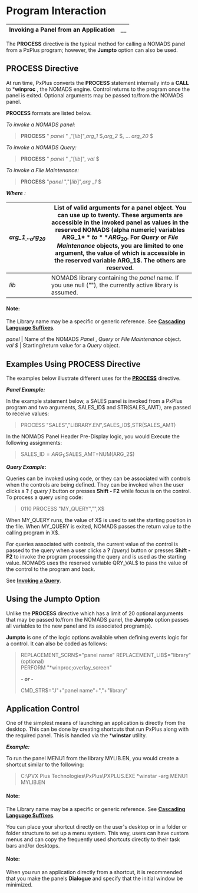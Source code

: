 # Program Interaction  
  
**Invoking a Panel from an Application** |  **__**  
---|---  
  
The **PROCESS** directive is the typical method for calling a NOMADS panel from a PxPlus program; however, the **Jumpto** option can also be used.

## PROCESS Directive

At run time, PxPlus converts the **PROCESS** statement internally into a **CALL** to ***winproc** , the NOMADS engine. Control returns to the program once the panel is exited. Optional arguments may be passed to/from the NOMADS panel.

**PROCESS** formats are listed below.

_To invoke a NOMADS panel:_

> **PROCESS** "  _panel_ " ,"[_lib_]",_arg_1_ $,_arg_2_ $, ... _arg_20_ $

_To invoke a NOMADS Query:_

> **PROCESS** "  _panel_ " ,"[_lib_]", _val_ $

_To invoke a File Maintenance:_

> **PROCESS** "_panel_ ","[_lib_]",_arg_ __1_ $

**_Where_**  _:_

_arg_1$_ ..._arg_20$_ |  List of valid arguments for a panel object. You can use up to twenty. These arguments are accessible in the invoked panel as values in the reserved NOMADS (alpha numeric) variables **ARG_1$** to **ARG_20$**. For _Query_ or _File Maintenance_ objects, you are limited to one argument, the value of which is accessible in the reserved variable **ARG_1$**. The others are reserved.  
---|---  
_lib_ |  NOMADS library containing the _panel_ name. If you use null (""), the currently active library is assumed.

#### **Note:**  
The Library name may be a specific or generic reference. See [**Cascading Language Suffixes**](../../Multilingual%20Capabilities/Cascading%20Language%20Suffixes/Overview.md).  
  
_panel_ |  Name of the NOMADS _Panel_ , _Query_ or _File Maintenance_ object.  
_val_  _$_ |  Starting/return value for a _Query_ object.  
  
## Examples Using PROCESS Directive

The examples below illustrate different uses for the **[PROCESS](../../../directives/process.md)** directive.

**_Panel Example:_**

In the example statement below, a SALES panel is invoked from a PxPlus program and two arguments, SALES_ID$ and STR(SALES_AMT), are passed to receive values:

> PROCESS "SALES","LIBRARY.EN",SALES_ID$,STR(SALES_AMT)

In the NOMADS Panel Header Pre-Display logic, you would Execute the following assignments:

> SALES_ID$=ARG_1$;SALES_AMT=NUM(ARG_2$)

**_Query Example:_**

Queries can be invoked using code, or they can be associated with controls when the controls are being defined. They can be invoked when the user clicks a **?**  _( query_ _)_ button or presses **Shift - F2** while focus is on the control. To process a query using code:

> 0110 PROCESS "MY_QUERY","",X$

When MY_QUERY runs, the value of X$ is used to set the starting position in the file. When MY_QUERY is exited, NOMADS passes the return value to the calling program in X$.

For queries associated with controls, the current value of the control is passed to the query when a user clicks a **?**  _(query)_ button or presses **Shift - F2** to invoke the program processing the query and is used as the starting value. NOMADS uses the reserved variable QRY_VAL$ to pass the value of the control to the program and back.

See **[Invoking a Query](../../Dictionary-Based%20Development/Query%20Subsystem/Invoking%20a%20Query.md)**.

## Using the Jumpto Option

Unlike the **PROCESS** directive which has a limit of 20 optional arguments that may be passed to/from the NOMADS panel, the **Jumpto** option passes all variables to the new panel and its associated program(s).

**Jumpto** is one of the logic options available when defining events logic for a control. It can also be coded as follows:

> REPLACEMENT_SCRN$="panel name"   
>  REPLACEMENT_LIB$="library" (optional)   
>  PERFORM "*winproc;overlay_screen"   
>   
> **_\- or -_**  
>   
>  CMD_STR$="J"+"panel name"+","+"library"

## Application Control

One of the simplest means of launching an application is directly from the desktop. This can be done by creating shortcuts that run PxPlus along with the required panel. This is handled via the ***winstar** utility.

**_Example:_**

To run the panel MENU1 from the library MYLIB.EN, you would create a shortcut similar to the following:

> C:\PVX Plus Technologies\PxPlus\PXPLUS.EXE *winstar -arg MENU1 MYLIB.EN

#### **Note:**  
The Library name may be a specific or generic reference. See **[Cascading Language Suffixes](../../Multilingual%20Capabilities/Cascading%20Language%20Suffixes/Overview.md)**.

You can place your shortcut directly on the user's desktop or in a folder or folder structure to set up a menu system. This way, users can have custom menus and can copy the frequently used shortcuts directly to their task bars and/or desktops.

#### **Note:**  
When you run an application directly from a shortcut, it is recommended that you make the panels **Dialogue** and specify that the initial window be minimized.
